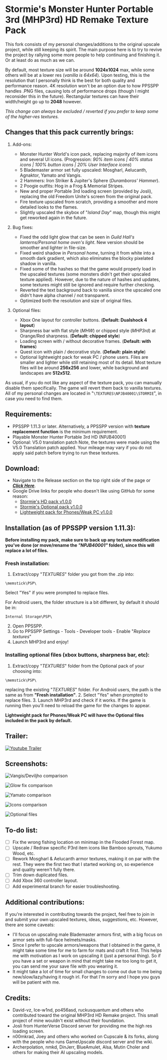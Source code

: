 # Stormie's Monster Hunter Portable 3rd (MHP3rd) HD Remake Texture Pack
This fork consists of my personal changes/additions to the original upscale project, while still keeping its spirit. The main purpose here is to try to revive the project by rallying some more people to help continuing and finishing it. Or at least do as much as we can.

By default, most texture size will be around **1024x1024** max, while some others will be at a lower res (*vanilla is 64x64*). Upon testing, this is the resolution that I personally think is the best for both quality and performance reason. 4K resolution won't be an option due to how PPSSPP handles .PNG files, causing lots of performance drops (though I might reconsider this in the future). Rectangular textures can have their width/height go up to **2048** however.

*This change can always be excluded / reverted if you prefer to keep some of the higher-res textures.*

## Changes that this pack currently brings:
1. Add-ons:
	- Monster Hunter World's icon pack, replacing majority of item icons and several UI icons. (Progression: *90% item icons | 40% status icons | 100% button icons | 20% User Interface icons*)
	- 5 Blademaster armor set fully upscaled: Mosgharl, Aelucanth, Agnaktor, Yamato and Vangis.
	- 2 Hammers: Iron Striker & Jupiter's Sphere (*Duramboros' Hammer*).
	- 2 Poogie outfits: Hog in a Frog & Memorial Stripes.
	- New and proper Portable 3rd loading screen (provided by Josli), replacing the old Freedom Unite's screen from the original pack.
	- Fire texture upscaled from scratch, providing a smoother and more detailed looks to the flames.
	- Slightly upscaled the skybox of "*Island Day*" map, though this might get reworked again in the future.

2. Bug fixes:
	- Fixed the odd light glow that can be seen in *Guild Hall's lanterns/Personal home oven's light*. New version should be smoother and lighter in file-size.
	- Fixed weird shadow in *Personal home*, turning it from white into a smooth dark gradient, which also eliminates the blocky pixelated shadow in vanilla.
	- Fixed some of the hashes so that the game would properly load in the upscaled textures (some monsters didn't get their upscaled texture applied). However, due to the nature of hashes and updates, some textures might still be ignored and require further checking.
	- Reverted the text background back to vanilla since the upscaled one didn't have alpha channel / not transparent.
	- Optimized both the resolution and size of original files.

3. Optional files:
	- Xbox One layout for controller buttons. (**Default: Dualshock 4 layout**)
	- Sharpness bar with flat style (*MHW*) or chipped style (*MHP3rd*) at Orange/Red sharpness. (**Default: chipped style**)
	- Loading screen with / without decorative frames. (**Default: with frames**)
	- Quest icon with plain / decorative style. (**Default: plain style**)
	- Optional lightweight pack for weak PC / phone users. Files are smaller and lighter while still retaining most of its detail. Most texture files will be around **256x256** and lower, while background and landscapes are **512x512**.

As usual, if you do not like any aspect of the texture pack, you can manually disable them specifically. The game will revert them back to vanilla textures. All of my personal changes are located in "`\TEXTURES\NPJB40001\STORMIE`", in case you need to find them.

## Requirements:
- PPSSPP 1.11.3 or later. Alternatively, a PPSSPP version with **texture replacement function** is the minimum requirement.
- Playable Monster Hunter Portable 3rd HD (NPJB40001)
- Optional: V5.0 translation patch
Note, the textures were made using the V5.0 Translation patch applied. Your mileage may vary if you do not apply said patch before trying to run these textures.

## Download:
- Navigate to the Release section on the top right side of the page or [***Click Here***]().
- Google Drive links for people who doesn't like using GitHub for some reason:
	- [Stormie's HD pack v1.0.0](https://drive.google.com/file/d/1XfwSUNyhlhckC7CjQiuDwUwJDi-fhBuS/view?usp=sharing)
	- [Stormie's Optional pack v1.0.0](https://drive.google.com/file/d/1JqFD4h7KGL8wlBO5zyjbXfQR-9ZQK289/view?usp=sharing)
	- [Lightweight pack for Phones/Weak PC v1.0.0](https://drive.google.com/file/d/10oAvDK4xzSvcx6ZT7-zHZabHt_oq_Rw4/view?usp=sharing)

## Installation (as of PPSSPP version 1.11.3):
**Before installing my pack, make sure to back up any texture modification you've done (or move/rename the _"NPJB40001"_ folder), since this will replace a lot of files.**

### Fresh installation:
1. Extract/copy "*TEXTURES*" folder you got from the .zip into:
```
\memstick\PSP\
```
Select "Yes" if you were prompted to replace files.

For Android users, the folder structure is a bit different, by default it should be in:
```
Internal Storage\PSP\
```
2. Open PPSSPP.
3. Go to PPSSPP Settings - Tools - Developer tools - Enable "*Replace textures*"
4. Launch MHP3rd and enjoy!

### Installing optional files (xbox buttons, sharpness bar, etc):
1. Extract/copy "*TEXTURES*" folder from the Optional pack of your choosing into:
```
\memstick\PSP\
```
replacing the existing "*TEXTURES*" folder. For Android users, the path is the same as from **"Fresh installation"**.
2. Select "Yes" when prompted to replace files.
3. Launch MHP3rd and check if it works. If the game is running then you'll need to reload the game for the changes to appear.

**Lightweight pack for Phones/Weak PC will have the Optional files included in the pack by default.**

## Trailer:
[![Youtube Trailer](https://github.com/StormieVN/MonsterHunterPortable3rdHDRemake/blob/screenshots/MHP3rd_Thumbnail_Play.jpg)](https://www.youtube.com/watch?v=RoOyvYqh7pc)

## Screenshots:
![Vangis/Deviljho comparison](https://github.com/StormieVN/MonsterHunterPortable3rdHDRemake/blob/screenshots/Compare_Belt_Vangis.jpg "Vangis / Deviljho")

![Glow fix comparison](https://github.com/StormieVN/MonsterHunterPortable3rdHDRemake/blob/screenshots/Compare_Glow.jpg)

![Yamato comparison](https://github.com/StormieVN/MonsterHunterPortable3rdHDRemake/blob/screenshots/Compare_Head_Yamato.jpg "Yamato helmet")

![Icons comparison](https://github.com/StormieVN/MonsterHunterPortable3rdHDRemake/blob/screenshots/Compare_Icon2.jpg "Drinks and weapon icon")

![Optional files](https://github.com/StormieVN/MonsterHunterPortable3rdHDRemake/blob/screenshots/MHP3rd_Compare_Optionals.jpg)

## To-do list:
- [ ] Fix the wrong fishing location on minimap in the Flooded Forest map.
- [ ] Upscale / Redraw specific P3rd item icons like Bamboo sprouts, Yukumo Wood, etc.
- [ ] Rework Mosgharl & Aelucanth armor textures, making it on par with the rest. They were the first two that I started working on, so experience and quality weren't fully there.
- [ ] Trim down duplicated files.
- [ ] Add Xbox 360 controller layout.
- [ ] Add experimental branch for easier troubleshooting.

## Additional contributions:
If you're interested in contributing towards the project, feel free to join in and submit your own upscaled textures, ideas, suggestions, etc.
However, there are some caveats:
- I'll focus on upscaling male Blademaster armors first, with a big focus on armor sets with full-face helmets/masks.
- Since I prefer to upscale armors/weapons that I obtained in the game, it might take some time for me to farm for mats and craft it first. This helps me with motivation as I work on upscaling it (just a personal thing).
So if you have a set or weapon in mind that might take me too long to get it, you can send me your save file with you wearing it.
- It might take a lot of time for small changes to come out due to me being new/slow/lazy/having it rough irl. For that I'm sorry and I hope you guys will be patient with me.

## Credits:
- David-vz, Ice-w1nd, po456asd, ruckusquantum and others who contributed toward the original MHP3rd HD Remake project.
This small project of mine wouldn't exist without their foundation.
- Josli from HunterVerse Discord server for providing me the high res loading screen.
- n00mkrad, Joey and others who worked on Cupscale & its forks, along with the people who runs GameUpscale discord server and the wiki.
- Archerpolation, nmkd, DinJerr, BlueAmulet, Alsa, Mutin Choler and others for making their AI upscaling models.